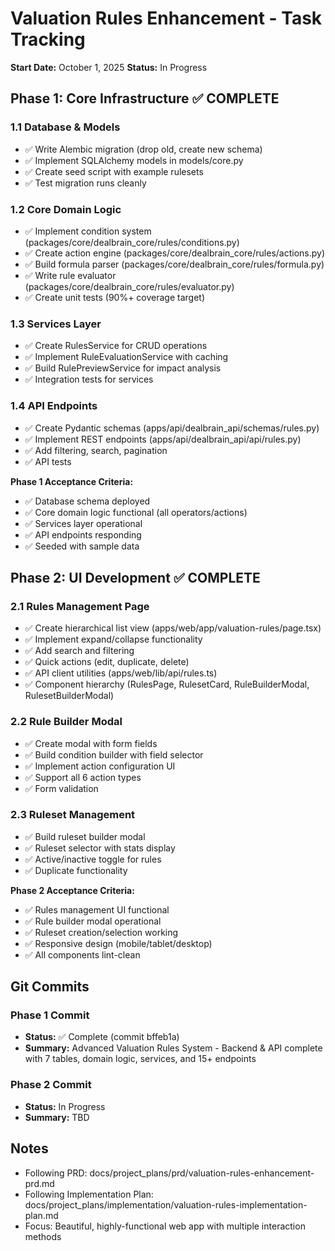 # Valuation Rules Enhancement - Task Tracking

**Start Date:** October 1, 2025
**Status:** In Progress

## Phase 1: Core Infrastructure ✅ COMPLETE

### 1.1 Database & Models
- ✅ Write Alembic migration (drop old, create new schema)
- ✅ Implement SQLAlchemy models in models/core.py
- ✅ Create seed script with example rulesets
- ✅ Test migration runs cleanly

### 1.2 Core Domain Logic
- ✅ Implement condition system (packages/core/dealbrain_core/rules/conditions.py)
- ✅ Create action engine (packages/core/dealbrain_core/rules/actions.py)
- ✅ Build formula parser (packages/core/dealbrain_core/rules/formula.py)
- ✅ Write rule evaluator (packages/core/dealbrain_core/rules/evaluator.py)
- ✅ Create unit tests (90%+ coverage target)

### 1.3 Services Layer
- ✅ Create RulesService for CRUD operations
- ✅ Implement RuleEvaluationService with caching
- ✅ Build RulePreviewService for impact analysis
- ✅ Integration tests for services

### 1.4 API Endpoints
- ✅ Create Pydantic schemas (apps/api/dealbrain_api/schemas/rules.py)
- ✅ Implement REST endpoints (apps/api/dealbrain_api/api/rules.py)
- ✅ Add filtering, search, pagination
- ✅ API tests

**Phase 1 Acceptance Criteria:**
- ✅ Database schema deployed
- ✅ Core domain logic functional (all operators/actions)
- ✅ Services layer operational
- ✅ API endpoints responding
- ✅ Seeded with sample data

## Phase 2: UI Development ✅ COMPLETE

### 2.1 Rules Management Page
- ✅ Create hierarchical list view (apps/web/app/valuation-rules/page.tsx)
- ✅ Implement expand/collapse functionality
- ✅ Add search and filtering
- ✅ Quick actions (edit, duplicate, delete)
- ✅ API client utilities (apps/web/lib/api/rules.ts)
- ✅ Component hierarchy (RulesPage, RulesetCard, RuleBuilderModal, RulesetBuilderModal)

### 2.2 Rule Builder Modal
- ✅ Create modal with form fields
- ✅ Build condition builder with field selector
- ✅ Implement action configuration UI
- ✅ Support all 6 action types
- ✅ Form validation

### 2.3 Ruleset Management
- ✅ Build ruleset builder modal
- ✅ Ruleset selector with stats display
- ✅ Active/inactive toggle for rules
- ✅ Duplicate functionality

**Phase 2 Acceptance Criteria:**
- ✅ Rules management UI functional
- ✅ Rule builder modal operational
- ✅ Ruleset creation/selection working
- ✅ Responsive design (mobile/tablet/desktop)
- ✅ All components lint-clean

## Git Commits

### Phase 1 Commit
- **Status:** ✅ Complete (commit bffeb1a)
- **Summary:** Advanced Valuation Rules System - Backend & API complete with 7 tables, domain logic, services, and 15+ endpoints

### Phase 2 Commit
- **Status:** In Progress
- **Summary:** TBD

## Notes
- Following PRD: docs/project_plans/prd/valuation-rules-enhancement-prd.md
- Following Implementation Plan: docs/project_plans/implementation/valuation-rules-implementation-plan.md
- Focus: Beautiful, highly-functional web app with multiple interaction methods
